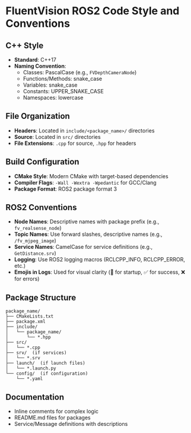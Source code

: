 # FluentVision ROS2 Code Style and Conventions

## C++ Style
- **Standard**: C++17
- **Naming Convention**: 
  - Classes: PascalCase (e.g., `FVDepthCameraNode`)
  - Functions/Methods: snake_case
  - Variables: snake_case
  - Constants: UPPER_SNAKE_CASE
  - Namespaces: lowercase

## File Organization
- **Headers**: Located in `include/<package_name>/` directories
- **Source**: Located in `src/` directories
- **File Extensions**: `.cpp` for source, `.hpp` for headers

## Build Configuration
- **CMake Style**: Modern CMake with target-based dependencies
- **Compiler Flags**: `-Wall -Wextra -Wpedantic` for GCC/Clang
- **Package Format**: ROS2 package format 3

## ROS2 Conventions
- **Node Names**: Descriptive names with package prefix (e.g., `fv_realsense_node`)
- **Topic Names**: Use forward slashes, descriptive names (e.g., `/fv_mjpeg_image`)
- **Service Names**: CamelCase for service definitions (e.g., `GetDistance.srv`)
- **Logging**: Use ROS2 logging macros (RCLCPP_INFO, RCLCPP_ERROR, etc.)
- **Emojis in Logs**: Used for visual clarity (🚀 for startup, ✅ for success, ❌ for errors)

## Package Structure
```
package_name/
├── CMakeLists.txt
├── package.xml
├── include/
│   └── package_name/
│       └── *.hpp
├── src/
│   └── *.cpp
├── srv/  (if services)
│   └── *.srv
├── launch/  (if launch files)
│   └── *.launch.py
└── config/  (if configuration)
    └── *.yaml
```

## Documentation
- Inline comments for complex logic
- README.md files for packages
- Service/Message definitions with descriptions